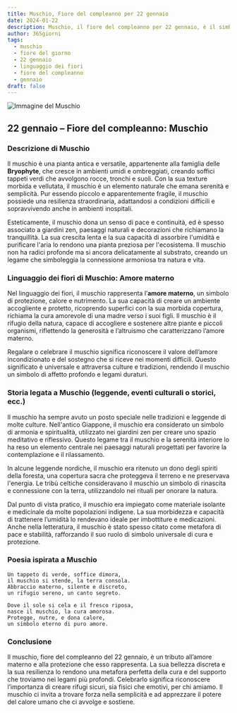 ```yaml
---
title: Muschio, Fiore del compleanno per 22 gennaio
date: 2024-01-22
description: Muschio, il fiore del compleanno per 22 gennaio, è il simbolo di Amore materno. Scopri il suo significato unico, le storie affascinanti e la poesia che celebra la sua bellezza.
author: 365giorni
tags:
  - muschio
  - fiore del giorno
  - 22 gennaio
  - linguaggio dei fiori
  - fiore del compleanno
  - gennaio
draft: false
---
```


![Immagine del Muschio](https://cdn.pixabay.com/photo/2020/10/01/22/31/moss-5619857_1280.jpg)

## 22 gennaio – Fiore del compleanno: Muschio

### Descrizione di Muschio

Il muschio è una pianta antica e versatile, appartenente alla famiglia delle **Bryophyte**, che cresce in ambienti umidi e ombreggiati, creando soffici tappeti verdi che avvolgono rocce, tronchi e suoli. Con la sua texture morbida e vellutata, il muschio è un elemento naturale che emana serenità e semplicità. Pur essendo piccolo e apparentemente fragile, il muschio possiede una resilienza straordinaria, adattandosi a condizioni difficili e sopravvivendo anche in ambienti inospitali.

Esteticamente, il muschio dona un senso di pace e continuità, ed è spesso associato a giardini zen, paesaggi naturali e decorazioni che richiamano la tranquillità. La sua crescita lenta e la sua capacità di assorbire l'umidità e purificare l'aria lo rendono una pianta preziosa per l'ecosistema. Il muschio non ha radici profonde ma si ancora delicatamente al substrato, creando un legame che simboleggia la connessione armoniosa tra natura e vita.

### Linguaggio dei fiori di Muschio: Amore materno

Nel linguaggio dei fiori, il muschio rappresenta l’**amore materno**, un simbolo di protezione, calore e nutrimento. La sua capacità di creare un ambiente accogliente e protetto, ricoprendo superfici con la sua morbida copertura, richiama la cura amorevole di una madre verso i suoi figli. Il muschio è il rifugio della natura, capace di accogliere e sostenere altre piante e piccoli organismi, riflettendo la generosità e l’altruismo che caratterizzano l’amore materno.

Regalare o celebrare il muschio significa riconoscere il valore dell’amore incondizionato e del sostegno che si riceve nei momenti difficili. Questo significato è universale e attraversa culture e tradizioni, rendendo il muschio un simbolo di affetto profondo e legami duraturi.

### Storia legata a Muschio (leggende, eventi culturali o storici, ecc.)

Il muschio ha sempre avuto un posto speciale nelle tradizioni e leggende di molte culture. Nell'antico Giappone, il muschio era considerato un simbolo di armonia e spiritualità, utilizzato nei giardini zen per creare uno spazio meditativo e riflessivo. Questo legame tra il muschio e la serenità interiore lo ha reso un elemento centrale nei paesaggi naturali progettati per favorire la contemplazione e il rilassamento.

In alcune leggende nordiche, il muschio era ritenuto un dono degli spiriti della foresta, una copertura sacra che proteggeva il terreno e ne preservava l'energia. Le tribù celtiche consideravano il muschio un simbolo di rinascita e connessione con la terra, utilizzandolo nei rituali per onorare la natura.

Dal punto di vista pratico, il muschio era impiegato come materiale isolante e medicinale da molte popolazioni indigene. La sua morbidezza e capacità di trattenere l’umidità lo rendevano ideale per imbottiture e medicazioni. Anche nella letteratura, il muschio è stato spesso citato come metafora di pace e stabilità, rafforzando il suo ruolo di simbolo universale di cura e protezione.

### Poesia ispirata a Muschio

```
Un tappeto di verde, soffice dimora,  
il muschio si stende, la terra consola.  
Abbraccio materno, silente e discreto,  
un rifugio sereno, un canto segreto.  

Dove il sole si cela e il fresco riposa,  
nasce il muschio, la cura amorosa.  
Protegge, nutre, e dona calore,  
un simbolo eterno di puro amore.
```

### Conclusione

Il muschio, fiore del compleanno del 22 gennaio, è un tributo all’amore materno e alla protezione che esso rappresenta. La sua bellezza discreta e la sua resilienza lo rendono una metafora perfetta della cura e del supporto che troviamo nei legami più profondi. Celebrarlo significa riconoscere l’importanza di creare rifugi sicuri, sia fisici che emotivi, per chi amiamo. Il muschio ci invita a trovare forza nella semplicità e ad apprezzare il potere del calore umano che ci avvolge e sostiene.